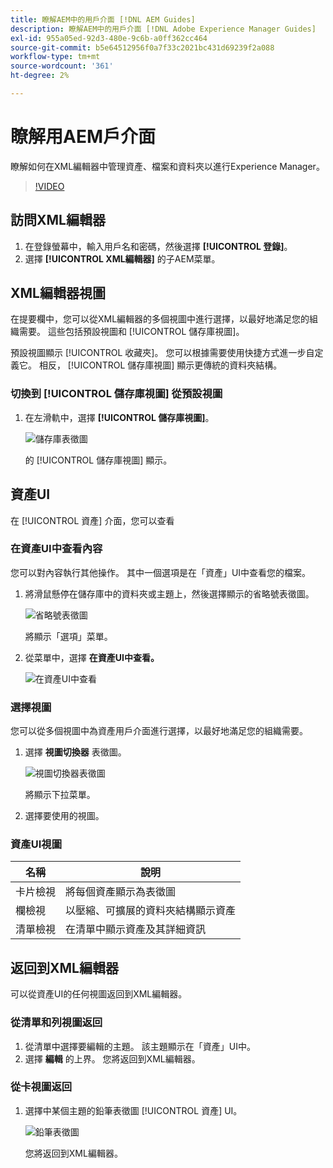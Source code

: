 ```yaml
---
title: 瞭解AEM中的用戶介面 [!DNL AEM Guides]
description: 瞭解AEM中的用戶介面 [!DNL Adobe Experience Manager Guides]
exl-id: 955a05ed-92d3-480e-9c6b-a0ff362cc464
source-git-commit: b5e64512956f0a7f33c2021bc431d69239f2a088
workflow-type: tm+mt
source-wordcount: '361'
ht-degree: 2%

---
```


# 瞭解用AEM戶介面

瞭解如何在XML編輯器中管理資產、檔案和資料夾以進行Experience Manager。

>[!VIDEO](https://video.tv.adobe.com/v/336659?quality=12&learn=on)

## 訪問XML編輯器

1. 在登錄螢幕中，輸入用戶名和密碼，然後選擇 **[!UICONTROL 登錄]**。
2. 選擇 **[!UICONTROL XML編輯器]** 的子AEM菜單。

## XML編輯器視圖

在提要欄中，您可以從XML編輯器的多個視圖中進行選擇，以最好地滿足您的組織需要。 這些包括預設視圖和 [!UICONTROL 儲存庫視圖]。

預設視圖顯示 [!UICONTROL 收藏夾]。 您可以根據需要使用快捷方式進一步自定義它。 相反， [!UICONTROL 儲存庫視圖] 顯示更傳統的資料夾結構。

### 切換到 [!UICONTROL 儲存庫視圖] 從預設視圖

1. 在左滑軌中，選擇 **[!UICONTROL 儲存庫視圖]**。

   ![儲存庫表徵圖](images/common/repository-icon.png)

   的 [!UICONTROL 儲存庫視圖] 顯示。

## 資產UI

在 [!UICONTROL 資產] 介面，您可以查看

### 在資產UI中查看內容

您可以對內容執行其他操作。 其中一個選項是在「資產」UI中查看您的檔案。

1. 將滑鼠懸停在儲存庫中的資料夾或主題上，然後選擇顯示的省略號表徵圖。

   ![省略號表徵圖](images/lesson-2/options-menu-with-markings.png)

   將顯示「選項」菜單。

1. 從菜單中，選擇 **在資產UI中查看。**

   ![在資產UI中查看](images/lesson-2/assets-ui.png)


### 選擇視圖

您可以從多個視圖中為資產用戶介面進行選擇，以最好地滿足您的組織需要。

1. 選擇 **視圖切換器** 表徵圖。

   ![視圖切換器表徵圖](images/lesson-2/view-switcher.png)

   將顯示下拉菜單。

1. 選擇要使用的視圖。

### 資產UI視圖

| 名稱 | 說明 |
| --- | --- |
| 卡片檢視 | 將每個資產顯示為表徵圖 |
| 欄檢視 | 以壓縮、可擴展的資料夾結構顯示資產 |
| 清單檢視 | 在清單中顯示資產及其詳細資訊 |

## 返回到XML編輯器

可以從資產UI的任何視圖返回到XML編輯器。

### 從清單和列視圖返回

1. 從清單中選擇要編輯的主題。
該主題顯示在「資產」UI中。
2. 選擇 **編輯** 的上界。
您將返回到XML編輯器。

### 從卡視圖返回

1. 選擇中某個主題的鉛筆表徵圖 [!UICONTROL 資產] UI。

   ![鉛筆表徵圖](images/lesson-2/return-card-view.png)

   您將返回到XML編輯器。
